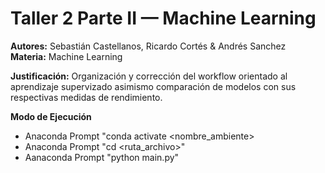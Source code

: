 # Taller 2 Parte II — Machine Learning  
**Autores:** Sebastián Castellanos, Ricardo Cortés & Andrés Sanchez   
**Materia:** Machine Learning

**Justificación:** Organización y corrección del workflow orientado al aprendizaje supervizado asimismo comparación de modelos con sus respectivas medidas de rendimiento.

**Modo de Ejecución**
- Anaconda Prompt "conda activate <nombre_ambiente>
- Anaconda Prompt "cd <ruta_archivo>"
- Aanaconda Prompt "python main.py"
